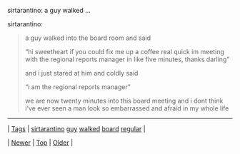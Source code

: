 <!--
title: sirtarantino
date: 2020-06-28T15:27:00.260Z
tags: sirtarantino, guy, walked, board, regular
-->


sirtarantino: a guy walked ...

<p>sirtarantino:</p>

<blockquote>
<p>a guy walked into the board room and said</p>
<p>&ldquo;hi sweetheart if you could fix me up a coffee real quick im meeting with the regional reports manager in like five minutes, thanks darling&rdquo;</p>
<p>and i just stared at him and coldly said</p>
<p>&ldquo;i am the regional reports manager&rdquo;</p>
<p>we are now twenty minutes into this board meeting and i dont think i’ve ever seen a man look so embarrassed and afraid in my whole life</p>
</blockquote>

<!--BOTTOM-POST-NAVIGATION-->
---

| [Tags](tags.md) | [sirtarantino](tag-sirtarantino.md) [guy](tag-guy.md) [walked](tag-walked.md) [board](tag-board.md) [regular](tag-regular.md) |

| [Newer](74378611398.md) | [Top](index.md) | [Older](74398028979.md) |
